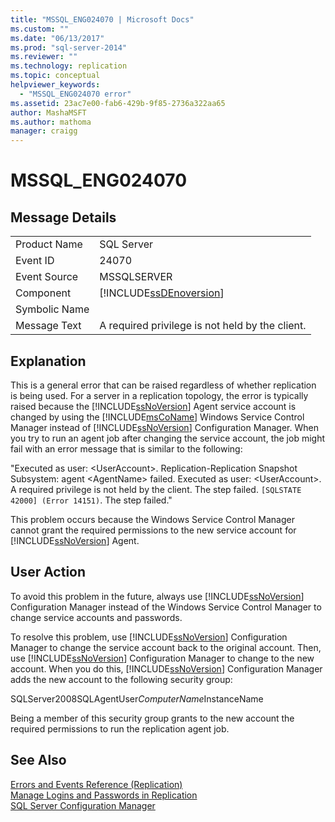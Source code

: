 ```yaml
---
title: "MSSQL_ENG024070 | Microsoft Docs"
ms.custom: ""
ms.date: "06/13/2017"
ms.prod: "sql-server-2014"
ms.reviewer: ""
ms.technology: replication
ms.topic: conceptual
helpviewer_keywords: 
  - "MSSQL_ENG024070 error"
ms.assetid: 23ac7e00-fab6-429b-9f85-2736a322aa65
author: MashaMSFT
ms.author: mathoma
manager: craigg
---
```

# MSSQL_ENG024070
    
## Message Details  
  
|||  
|-|-|  
|Product Name|SQL Server|  
|Event ID|24070|  
|Event Source|MSSQLSERVER|  
|Component|[!INCLUDE[ssDEnoversion](../../includes/ssdenoversion-md.md)]|  
|Symbolic Name||  
|Message Text|A required privilege is not held by the client.|  
  
## Explanation  
 This is a general error that can be raised regardless of whether replication is being used. For a server in a replication topology, the error is typically raised because the [!INCLUDE[ssNoVersion](../../includes/ssnoversion-md.md)] Agent service account is changed by using the [!INCLUDE[msCoName](../../includes/msconame-md.md)] Windows Service Control Manager instead of [!INCLUDE[ssNoVersion](../../includes/ssnoversion-md.md)] Configuration Manager. When you try to run an agent job after changing the service account, the job might fail with an error message that is similar to the following:  
  
 "Executed as user: \<UserAccount>. Replication-Replication Snapshot Subsystem: agent \<AgentName> failed. Executed as user: \<UserAccount>. A required privilege is not held by the client. The step failed. `[SQLSTATE 42000] (Error 14151)`. The step failed."  
  
 This problem occurs because the Windows Service Control Manager cannot grant the required permissions to the new service account for [!INCLUDE[ssNoVersion](../../includes/ssnoversion-md.md)] Agent.  
  
## User Action  
 To avoid this problem in the future, always use [!INCLUDE[ssNoVersion](../../includes/ssnoversion-md.md)] Configuration Manager instead of the Windows Service Control Manager to change service accounts and passwords.  
  
 To resolve this problem, use [!INCLUDE[ssNoVersion](../../includes/ssnoversion-md.md)] Configuration Manager to change the service account back to the original account. Then, use [!INCLUDE[ssNoVersion](../../includes/ssnoversion-md.md)] Configuration Manager to change to the new account. When you do this, [!INCLUDE[ssNoVersion](../../includes/ssnoversion-md.md)] Configuration Manager adds the new account to the following security group:  
  
 SQLServer2008SQLAgentUser$ComputerName$InstanceName  
  
 Being a member of this security group grants to the new account the required permissions to run the replication agent job.  
  
## See Also  
 [Errors and Events Reference &#40;Replication&#41;](errors-and-events-reference-replication.md)   
 [Manage Logins and Passwords in Replication](security/manage-logins-and-passwords-in-replication.md)   
 [SQL Server Configuration Manager](../sql-server-configuration-manager.md)  
  
  
